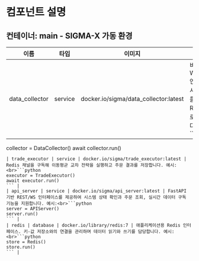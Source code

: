 # 컴포넌트 설명

## 컨테이너: main - SIGMA-X 가동 환경

| 이름 | 타입 | 이미지 | 설명 |
| ---- | ---- | ------ | ---- |
| data_collector | service | docker.io/sigma/data_collector:latest | 비동기 WebSocket 연결을 통해 시세 데이터를 수신하고 Redis 채널로 발행합니다. 예시:<br>```python
collector = DataCollector()
await collector.run()
``` |
| trade_executor | service | docker.io/sigma/trade_executor:latest | Redis 채널을 구독해 이동평균 교차 전략을 실행하고 주문 결과를 저장합니다. 예시:<br>```python
executor = TradeExecutor()
await executor.run()
``` |
| api_server | service | docker.io/sigma/api_server:latest | FastAPI 기반 REST/WS 인터페이스를 제공하여 시스템 상태 확인과 주문 조회, 실시간 데이터 구독 기능을 지원합니다. 예시:<br>```python
server = APIServer()
server.run()
``` |
| redis | database | docker.io/library/redis:7 | 애플리케이션용 Redis 인터페이스. 키-값 저장소와의 연결을 관리하며 데이터 읽기와 쓰기를 담당합니다. 예시:<br>```python
store = Redis()
store.run()
``` |
